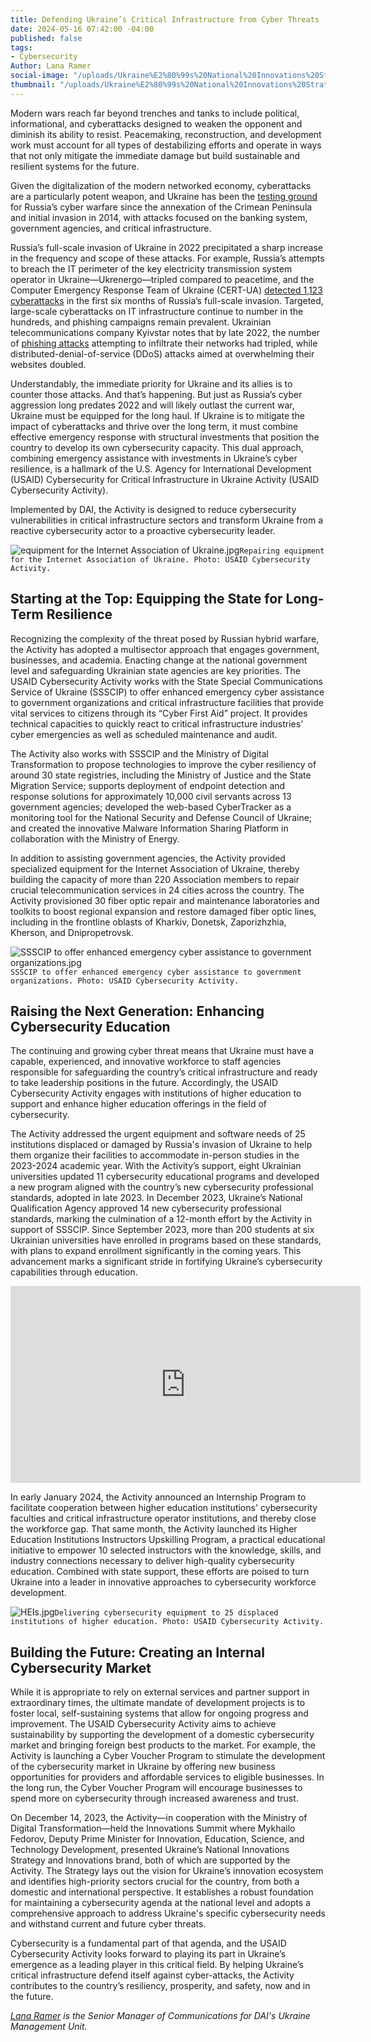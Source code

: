 ```yaml
---
title: Defending Ukraine’s Critical Infrastructure from Cyber Threats
date: 2024-05-16 07:42:00 -04:00
published: false
tags:
- Cybersecurity
Author: Lana Ramer
social-image: "/uploads/Ukraine%E2%80%99s%20National%20Innovations%20Strategy-221328.jpg"
thumbnail: "/uploads/Ukraine%E2%80%99s%20National%20Innovations%20Strategy-221328.jpg"
---
```


Modern wars reach far beyond trenches and tanks to include political, informational, and cyberattacks designed to weaken the opponent and diminish its ability to resist. Peacemaking, reconstruction, and development work must account for all types of destabilizing efforts and operate in ways that not only mitigate the immediate damage but build sustainable and resilient systems for the future.  

Given the digitalization of the modern networked economy, cyberattacks are a particularly potent weapon, and Ukraine has been the [testing ground](https://www.atlanticcouncil.org/blogs/ukrainealert/ukraine-is-on-the-front-lines-of-global-cyber-security/) for Russia’s cyber warfare since the annexation of the Crimean Peninsula and initial invasion in 2014, with attacks focused on the banking system, government agencies, and critical infrastructure. 

<!--more-->

Russia’s full-scale invasion of Ukraine in 2022 precipitated a sharp increase in the frequency and scope of these attacks. For example, Russia’s attempts to breach the IT perimeter of the key electricity transmission system operator in Ukraine—Ukrenergo—tripled compared to peacetime, and the Computer Emergency Response Team of Ukraine (CERT-UA) [detected 1,123 cyberattacks](https://www.reuters.com/technology/cybersecurity/ukraine-says-2000-computers-state-firm-were-impacted-cyber-attack-2024-02-01/) in the first six months of Russia’s full-scale invasion. Targeted, large-scale cyberattacks on IT infrastructure continue to number in the hundreds, and phishing campaigns remain prevalent. Ukrainian telecommunications company Kyivstar notes that by late 2022, the number of [phishing attacks](https://www.politico.com/news/2022/09/07/hackers-ukraine-telecom-00055060) attempting to infiltrate their networks had tripled, while distributed-denial-of-service (DDoS) attacks aimed at overwhelming their websites doubled.  

Understandably, the immediate priority for Ukraine and its allies is to counter those attacks. And that’s happening. But just as Russia’s cyber aggression long predates 2022 and will likely outlast the current war, Ukraine must be equipped for the long haul. If Ukraine is to mitigate the impact of cyberattacks and thrive over the long term, it must combine effective emergency response with structural investments that position the country to develop its own cybersecurity capacity. This dual approach, combining emergency assistance with investments in Ukraine’s cyber resilience, is a hallmark of the U.S. Agency for International Development (USAID) Cybersecurity for Critical Infrastructure in Ukraine Activity (USAID Cybersecurity Activity).  

Implemented by DAI, the Activity is designed to reduce cybersecurity vulnerabilities in critical infrastructure sectors and transform Ukraine from a reactive cybersecurity actor to a proactive cybersecurity leader.  

![equipment for the Internet Association of Ukraine.jpg](/uploads/equipment%20for%20the%20Internet%20Association%20of%20Ukraine.jpg)`Repairing equipment for the Internet Association of Ukraine. Photo: USAID Cybersecurity Activity.`

## Starting at the Top: Equipping the State for Long-Term Resilience 

Recognizing the complexity of the threat posed by Russian hybrid warfare, the Activity has adopted a multisector approach that engages government, businesses, and academia. Enacting change at the national government level and safeguarding Ukrainian state agencies are key priorities. The USAID Cybersecurity Activity works with the State Special Communications Service of Ukraine (SSSCIP) to offer enhanced emergency cyber assistance to government organizations and critical infrastructure facilities that provide vital services to citizens through its “Cyber First Aid” project. It provides technical capacities to quickly react to critical infrastructure industries’ cyber emergencies as well as scheduled maintenance and audit. 

The Activity also works with SSSCIP and the Ministry of Digital Transformation to propose technologies to improve the cyber resiliency of around 30 state registries, including the Ministry of Justice and the State Migration Service; supports deployment of endpoint detection and response solutions for approximately 10,000 civil servants across 13 government agencies; developed the web-based CyberTracker as a monitoring tool for the National Security and Defense Council of Ukraine; and created the innovative Malware Information Sharing Platform in collaboration with the Ministry of Energy.  

In addition to assisting government agencies, the Activity provided specialized equipment for the Internet Association of Ukraine, thereby building the capacity of more than 220 Association members to repair crucial telecommunication services in 24 cities across the country. The Activity provisioned 30 fiber optic repair and maintenance laboratories and toolkits to boost regional expansion and restore damaged fiber optic lines, including in the frontline oblasts of Kharkiv, Donetsk, Zaporizhzhia, Kherson, and Dnipropetrovsk. 

![SSSCIP to offer enhanced emergency cyber assistance to government organizations.jpg](/uploads/SSSCIP%20to%20offer%20enhanced%20emergency%20cyber%20assistance%20to%20government%20organizations.jpg)`SSSCIP to offer enhanced emergency cyber assistance to government organizations. Photo: USAID Cybersecurity Activity.`

## Raising the Next Generation: Enhancing Cybersecurity Education 

The continuing and growing cyber threat means that Ukraine must have a capable, experienced, and innovative workforce to staff agencies responsible for safeguarding the country’s critical infrastructure and ready to take leadership positions in the future. Accordingly, the USAID Cybersecurity Activity engages with institutions of higher education to support and enhance higher education offerings in the field of cybersecurity.  

The Activity addressed the urgent equipment and software needs of 25 institutions displaced or damaged by Russia's invasion of Ukraine to help them organize their facilities to accommodate in-person studies in the 2023-2024 academic year. With the Activity’s support, eight Ukrainian universities updated 11 cybersecurity educational programs and developed a new program aligned with the country’s new cybersecurity professional standards, adopted in late 2023. In December 2023, Ukraine’s National Qualification Agency approved 14 new cybersecurity professional standards, marking the culmination of a 12-month effort by the Activity in support of SSSCIP. Since September 2023, more than 200 students at six Ukrainian universities have enrolled in programs based on these standards, with plans to expand enrollment significantly in the coming years. This advancement marks a significant stride in fortifying Ukraine’s cybersecurity capabilities through education. 

<iframe width="560" height="315" src="https://www.youtube.com/embed/pqwXhPdR6YU?si=ecOKpGP3nLcKNLsm" title="YouTube video player" frameborder="0" allow="accelerometer; autoplay; clipboard-write; encrypted-media; gyroscope; picture-in-picture; web-share" allowfullscreen></iframe>

In early January 2024, the Activity announced an Internship Program to facilitate cooperation between higher education institutions' cybersecurity faculties and critical infrastructure operator institutions, and thereby close the workforce gap. That same month, the Activity launched its Higher Education Institutions Instructors Upskilling Program, a practical educational initiative to empower 10 selected instructors with the knowledge, skills, and industry connections necessary to deliver high-quality cybersecurity education. Combined with state support, these efforts are poised to turn Ukraine into a leader in innovative approaches to cybersecurity workforce development. 

![HEIs.jpg](/uploads/HEIs.jpg)`Delivering cybersecurity equipment to 25 displaced institutions of higher education. Photo: USAID Cybersecurity Activity.`

## Building the Future: Creating an Internal Cybersecurity Market

While it is appropriate to rely on external services and partner support in extraordinary times, the ultimate mandate of development projects is to foster local, self-sustaining systems that allow for ongoing progress and improvement. The USAID Cybersecurity Activity aims to achieve sustainability by supporting the development of a domestic cybersecurity market and bringing foreign best products to the market. For example, the Activity is launching a Cyber Voucher Program to stimulate the development of the cybersecurity market in Ukraine by offering new business opportunities for providers and affordable services to eligible businesses. In the long run, the Cyber Voucher Program will encourage businesses to spend more on cybersecurity through increased awareness and trust.

On December 14, 2023, the Activity—in cooperation with the Ministry of Digital Transformation—held the Innovations Summit where Mykhailo Fedorov, Deputy Prime Minister for Innovation, Education, Science, and Technology Development, presented Ukraine’s National Innovations Strategy and Innovations brand, both of which are supported by the Activity. The Strategy lays out the vision for Ukraine’s innovation ecosystem and identifies high-priority sectors crucial for the country, from both a domestic and international perspective. It establishes a robust foundation for maintaining a cybersecurity agenda at the national level and adopts a comprehensive approach to address Ukraine's specific cybersecurity needs and withstand current and future cyber threats.  

Cybersecurity is a fundamental part of that agenda, and the USAID Cybersecurity Activity looks forward to playing its part in Ukraine’s emergence as a leading player in this critical field. By helping Ukraine’s critical infrastructure defend itself against cyber-attacks, the Activity contributes to the country’s resiliency, prosperity, and safety, now and in the future.

*[Lana Ramer](https://www.linkedin.com/in/svitlana-ramer-68505a195/) is the Senior Manager of Communications for DAI's Ukraine Management Unit.*